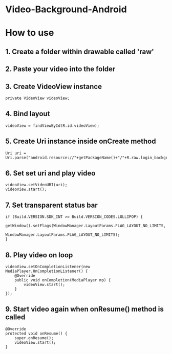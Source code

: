 # Video-Background-Android

# How to use

## 1. Create a folder within drawable called 'raw'

## 2. Paste your video into the folder

## 3. Create VideoView instance
    private VideoView videoView;

## 4. Bind layout
    videoView = findViewById(R.id.videoView);

## 5. Create Uri instance inside onCreate method
    Uri uri = Uri.parse("android.resource://"+getPackageName()+"/"+R.raw.login_background);

## 6. Set set uri and play video
    videoView.setVideoURI(uri);
    videoView.start();

## 7. Set transparent status bar
    if (Build.VERSION.SDK_INT >= Build.VERSION_CODES.LOLLIPOP) {
        getWindow().setFlags(WindowManager.LayoutParams.FLAG_LAYOUT_NO_LIMITS,
                             WindowManager.LayoutParams.FLAG_LAYOUT_NO_LIMITS);
    }

## 8. Play video on loop
    videoView.setOnCompletionListener(new MediaPlayer.OnCompletionListener() {
        @Override
        public void onCompletion(MediaPlayer mp) {
            videoView.start();
        }
    });

## 9. Start video again when onResume() method is called
    @Override
    protected void onResume() {
        super.onResume();
        videoView.start();
    }

